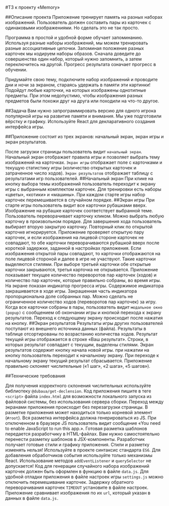 #ТЗ к проекту «Memory»

##Описание проекта
Приложение тренирует память на разных наборах изображений. Пользователь должен составить пары из карточек с одинаковыми изображениями. Но сделать это не так просто.

Программа в простой и удобной форме обучает запоминанию. Используя разные наборы изображений, мы можем тренировать разные ассоциативные цепочки. Запоминая положение разных карточек мы кодируем наборы образов. Сначала доведите до совершенства один набор, который нужно запомнить, а затем переключитесь на другой. Прогресс результата означает прогресс в обучении.

Придумайте свою тему, подключите набор изображений и проводите дни и ночи за экраном, стараясь удержать в памяти эти картинки! Подойдут любые карточки, на которых изображены однотипные предметы. При этом недопустимо, чтобы изображения разных предметов были похожи друг на друга или походили на что-то другое.


##Задача
Вам нужно запрограммировать версию для одного игрока популярной игры на развитие памяти и внимания. Мы уже подготовили вёрстку и графику. Используйте React для декларативного создания интерфейса игры.

##Приложение состоит из трех экранов: начальный экран, экран игры и экран результатов.

После загрузки страницы пользователь видит `начальный экран`. Начальный экран отображает правила игры и позволяет выбрать тему изображений на карточках.
`Экран игры` отображает поле с карточками и текущую статистику игры (количество открытых карточек и затраченное число ходов).
`Экран результатов` отображает таблицу с результатами игр пользователей.
##Начальный экран
При клике на кнопку выбора темы изображений пользователь переходит к экрану игры с выбранным комплектом карточек.
Для тренировки есть наборы «цветы», «котики» и «машины».
При каждом старте игры набор карточек перемешивается в случайном порядке.
##Экран игры
При старте игры пользователь видит все карточки рубашками вверх. Изображение на рубашке карточек соответствует выбранной теме.
Пользователь переворачивает карточку кликом.
Можно выбрать любую карточку в произвольном порядке. Для завершения хода пользователь выбирает вторую закрытую карточку. Повторный клик по открытой карточке игнорируется.
Приложение проверяет открытую пару карточек, и если изображения на лицевой стороне карточек не совпадают, то обе карточки переворачиваются рубашкой вверх после короткой задержки, заданной в настройках приложения.
Если изображения открытой пары совпадают, то карточки отображаются на поле лицевой стороной и далее в игре не участвуют. Такие карточки выделяются стилями.
При выборе третьей карточки обе открытые карточки закрываются, третья карточка не открывается.
Приложение показывает текущее количество переворотов пар карточек (ходов) и количество пар карточек, которые правильно собраны, во время игры.
На экране показан индикатор прогресса игры. Содержимое индикатора закрашивается в ходе игры. Закрашенная часть индикатора пропорциональна доле собранных пар.
Можно сделать не ограниченное количество ходов (переворотов пар карточек) за игру.
Когда все карточки собраны в пары, пользователь видит `модальное окно (popup)` с сообщением об окончании игры и кнопкой перехода к экрану результатов. Переход к следующему экрану происходит после нажатия на кнопку.
##Экран результатов
Результаты игры других пользователей поступают из внешнего источника данных (файла).
Результаты в таблице отсортированы по возрастанию количества ходов.
Результат текущей игры отображается в строке «Ваш результат».
Строки, в которых результат совпадает с текущим, выделены стилями.
Экран результатов содержит кнопку начала новой игры. при нажатии на кнопку пользователь переходит к начальному экрану.
При переходе к начальному экрану текущий результат сбрасывается.
Приложение правильно склоняет числительные («1 шаг», «2 шага», «5 шагов»).

##Технические требования

Для получения корректного склонения числительных используйте библиотеку `@dubaua/get-declension`.
Код приложения пишите в теге `<script>` файла `index.html` для возможности локального запуска из файловой системы, без использования сервера сборки.
Переход между экранами приложения происходит без перезагрузки страницы.
В разметке приложения может находиться только корневой элемент (`#root`). Вся разметка интерфейса должна генерироваться из JS.
При отключенном в браузере JS пользователь видит сообщение «You need to enable JavaScript to run this app.».
Готовая разметка шаблонов передается разработчику в HTML-файлах. Вам нужно самостоятельно перенести разметку шаблонов в JSX-компоненты.
Разработчик получает готовые стили и графику приложения.
Стили и разметку изменять нельзя!
Используйте в проекте синтаксис стандарта `ES6`.
Для добавления обработчиков события используйте только механизмы React. Использование методов `addEventListener` и `querySelector` не допускается!
Код для генерации случайного набора изображений карточек должен быть оформлен в функцию в файле `data.js`.
Для удобной отладки приложения в файле настроек игры `settings.js` можно отключить перемешивание карточек.
Задержку обратного переворачивания карточек `TIMEOUT` установите в файле настроек.
Приложение сравнивает изображения по их `url`, который указан в данных в файле `data.js.`
